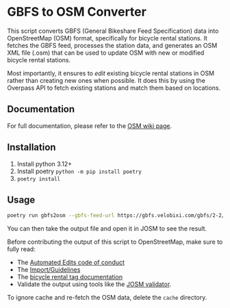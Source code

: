 
# GBFS to OSM Converter

This script converts GBFS (General Bikeshare Feed Specification) data into OpenStreetMap (OSM) format,
specifically for bicycle rental stations. It fetches the GBFS feed, processes the station data, and generates an
OSM XML file (.osm) that can be used to update OSM with new or modified bicycle rental stations.

Most importantly, it ensures to *edit* existing bicycle rental stations in OSM rather than creating new
ones when possible. It does this by using the Overpass API to fetch existing stations and match them
based on locations.

## Documentation

For full documentation, please refer to the [OSM wiki page](https://wiki.openstreetmap.org/wiki/Gbfs2osm).

## Installation

1. Install python 3.12+
2. Install poetry `python -m pip install poetry`
3. `poetry install`

## Usage

```bash
poetry run gbfs2osm --gbfs-feed-url https://gbfs.velobixi.com/gbfs/2-2/gbfs.json --output-file output.osm --operator Bixi --network Bixi --use-short-name-for-station-id 
```

You can then take the output file and open it in JOSM to see the result.

Before contributing the output of this script to OpenStreetMap, make sure to fully read:
- The [Automated Edits code of conduct](https://wiki.openstreetmap.org/wiki/Automated_Edits_code_of_conduct)
- The [Import/Guidelines](https://wiki.openstreetmap.org/wiki/Import/Guidelines)
- The [bicycle rental tag documentation](https://wiki.openstreetmap.org/wiki/Tag:amenity%3Dbicycle_rental)
- Validate the output using tools like the [JOSM validator](https://wiki.openstreetmap.org/wiki/JOSM/Validator).

To ignore cache and re-fetch the OSM data, delete the `cache` directory.